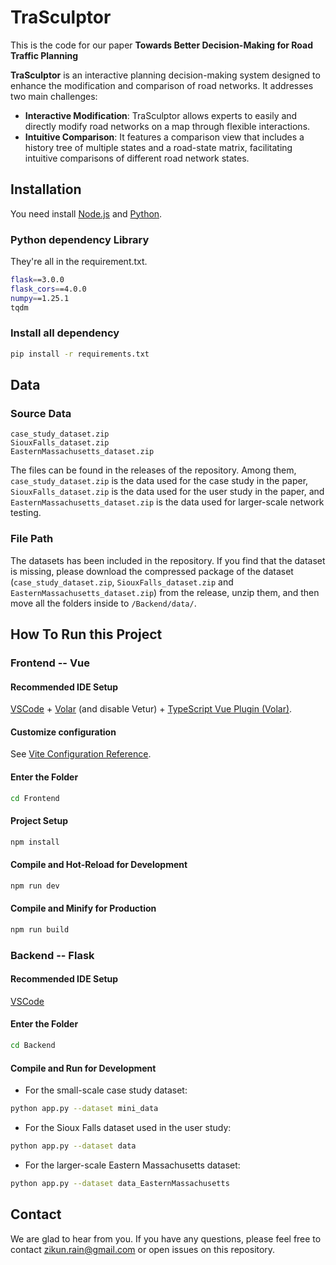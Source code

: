 # TraSculptor
This is the code for our paper **Towards Better Decision-Making for Road Traffic Planning**

**TraSculptor** is an interactive planning decision-making system designed to enhance the modification and comparison of road networks. It addresses two main challenges:
- **Interactive Modification**: TraSculptor allows experts to easily and directly modify road networks on a map through flexible interactions.
- **Intuitive Comparison**: It features a comparison view that includes a history tree of multiple states and a road-state matrix, facilitating intuitive comparisons of different road network states.

## Installation
You need install [Node.js](http://nodejs.cn/download/) and [Python](https://www.python.org/).

### Python dependency Library
They're all in the requirement.txt.
```sh
flask==3.0.0
flask_cors==4.0.0
numpy==1.25.1
tqdm
```

### Install all dependency
```sh
pip install -r requirements.txt
```

## Data
### Source Data
```
case_study_dataset.zip
SiouxFalls_dataset.zip
EasternMassachusetts_dataset.zip
```
The files can be found in the releases of the repository. Among them, `case_study_dataset.zip` is the data used for the case study in the paper, `SiouxFalls_dataset.zip` is the data used for the user study in the paper, and `EasternMassachusetts_dataset.zip` is the data used for larger-scale network testing.

### File Path
The datasets has been included in the repository.
If you find that the dataset is missing, please download the compressed package of the dataset (`case_study_dataset.zip`, `SiouxFalls_dataset.zip` and `EasternMassachusetts_dataset.zip`) from the release, unzip them, and then move all the folders inside to `/Backend/data/`.

## How To Run this Project

### Frontend -- Vue
#### Recommended IDE Setup

[VSCode](https://code.visualstudio.com/) + [Volar](https://marketplace.visualstudio.com/items?itemName=johnsoncodehk.volar) (and disable Vetur) + [TypeScript Vue Plugin (Volar)](https://marketplace.visualstudio.com/items?itemName=johnsoncodehk.vscode-typescript-vue-plugin).

#### Customize configuration
See [Vite Configuration Reference](https://vitejs.dev/config/).

#### Enter the Folder
```sh
cd Frontend
```

#### Project Setup
```sh
npm install
```

#### Compile and Hot-Reload for Development
```sh
npm run dev
```

#### Compile and Minify for Production
```sh
npm run build
```


### Backend -- Flask
#### Recommended IDE Setup
[VSCode](https://code.visualstudio.com/)

#### Enter the Folder
```sh
cd Backend
```

#### Compile and Run for Development
- For the small-scale case study dataset:
```sh
python app.py --dataset mini_data
```

- For the Sioux Falls dataset used in the user study:
```sh
python app.py --dataset data
```

- For the larger-scale Eastern Massachusetts dataset:
```sh
python app.py --dataset data_EasternMassachusetts
```

## Contact
We are glad to hear from you. If you have any questions, please feel free to contact zikun.rain@gmail.com or open issues on this repository.
